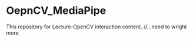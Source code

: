 # OepnCV_MediaPipe

 This repository for Lecture-OpenCV interaction content.
//...need to wright more
